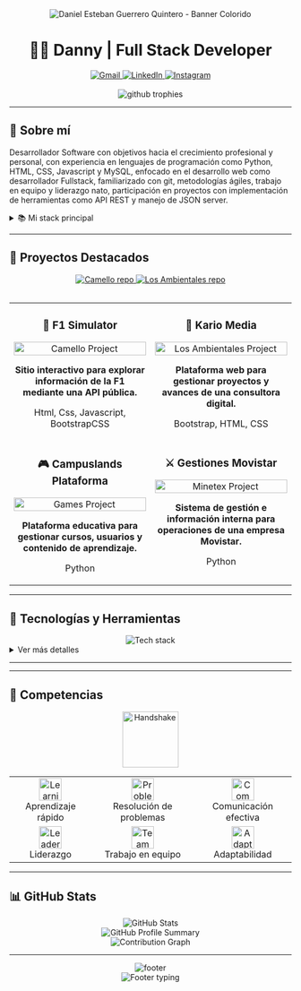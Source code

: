 <div align="center">
  <img 
    src="https://capsule-render.vercel.app/api?type=waving&color=ff0000,ff8c00,ffff00,32cd32,00ced1,1e90ff,8a2be2&height=280&section=header&text=Daniel%20Esteban%20Guerrero%20Quintero&fontSize=48&fontAlignY=40&animation=fadeIn&fontColor=ffffff&fontAlign=50&desc=Desarrollador%20Full%20Stack&descAlign=50&descSize=22&descColor=ffffff" 
    alt="Daniel Esteban Guerrero Quintero - Banner Colorido"
  />
</div>


<h1 align="center">👨‍💻 Danny | Full Stack Developer</h1>

<p align="center">
</p>

<div align="center">
  <a href="mailto:dg1049291388@gmail.com">
    <img src="https://img.shields.io/badge/Gmail-dg1049291388%40gmail.com-D14836?style=for-the-badge&logo=gmail&logoColor=white" alt="Gmail" />
  </a>
  <a href="https://www.linkedin.com/in/daniel-esteban-guerrero-quintero-b16173356/">
    <img src="https://img.shields.io/badge/-LinkedIn-0077B5?style=for-the-badge&logo=linkedin&logoColor=white" alt="LinkedIn" />
  </a>
  <a href="https://instagram.com/dsni.09">
    <img src="https://img.shields.io/badge/-Instagram-E4405F?style=for-the-badge&logo=instagram&logoColor=white" alt="Instagram" />
  </a>
</div>

<br />

<div align="center">
  <img src="https://github-profile-trophy.vercel.app/?username=Danny200523&theme=nord&column=7&margin-w=15&margin-h=15" alt="github trophies" />
</div>

---


## 🧩 Sobre mí

Desarrollador Software con objetivos hacia el crecimiento profesional y personal, con experiencia en lenguajes de programación como Python, HTML, CSS, Javascript y MySQL, enfocado en el desarrollo web como desarrollador Fullstack, familiarizado con git, metodologías ágiles, trabajo en equipo y liderazgo nato, participación en proyectos con implementación de herramientas como API REST y manejo de JSON server.

<details>
  <summary>📚 Mi stack principal</summary>
  <br />
  <div align="center">
    <table>
      <tr>
        <td valign="top" width="50%">
          <h3 align="center">Frontend</h3>
          <div align="center">
            <img src="https://skillicons.dev/icons?i=tailwind,js,html,css" alt="Frontend skills" />
            <br />
            <img src="https://github-readme-stats.vercel.app/api/top-langs/?username=Danny200523&layout=compact&theme=tokyonight&hide_border=true" alt="Top Languages" />
          </div>
        </td>
        <td valign="top" width="50%">
          <h3 align="center">Backend</h3>
          <div align="center">
            <img src="https://skillicons.dev/icons?i=mongodb,mysql,python" alt="Backend skills" />
            <br />
            <img src="https://github-readme-streak-stats.herokuapp.com/?user=Danny200523&theme=tokyonight&hide_border=true" alt="GitHub streak" />
          </div>
        </td>
      </tr>
    </table>
  </div>
</details>

---

## 📌 Proyectos Destacados

<div align="center">
  <a href="https://github.com/Danny200523/F1_Simulator">
    <img src="https://github-readme-stats.vercel.app/api/pin/?username=Danny200523&repo=Proyecto_Javascript_GuerreroDaniel-VargasJuan&theme=tokyonight" alt="Camello repo" />
  </a>
  <a href="https://github.com/Danny200523/Kario_Media">
    <img src="https://github-readme-stats.vercel.app/api/pin/?username=Danny200523&repo=Proyecto_HTML_S1_GuerreroDaniel-PinillarJuan&theme=tokyonight" alt="Los Ambientales repo" />
  </a>
</div>

<br />

<table>
  <tr>
    <td width="50%" valign="top">
      <h3 align="center">🧠 F1 Simulator</h3>
      <div align="center">
        <a href="https://github.com/Danny200523/F1_Simulator" target="_blank">
          <img src="https://via.placeholder.com/500x300?text=F1_Simulator" width="100%" alt="Camello Project"/>
        </a>
        <p><strong>Sitio interactivo para explorar información de la F1 mediante una API pública.</strong></p>
        <p>Html, Css, Javascript, BootstrapCSS</p>
      </div>
    </td>
    <td width="50%" valign="top">
      <h3 align="center">🌱 Kario Media</h3>
      <div align="center">
        <a href="https://github.com/Danny200523/Kario_Media" target="_blank">
          <img src="https://via.placeholder.com/500x300?text=Kario_Media" width="100%" alt="Los Ambientales Project"/>
        </a>
        <p><strong>Plataforma web para gestionar proyectos y avances de una consultora digital.</strong></p>
        <p>Bootstrap, HTML, CSS</p>
      </div>
    </td>
  </tr>
  <tr>
    <td width="50%" valign="top">
      <h3 align="center">🎮 Campuslands Plataforma</h3>
      <div align="center">
        <a href="https://github.com/Danny200523/Campuslands_Plataforma" target="_blank">
          <img src="https://via.placeholder.com/500x300?text=Campuslands_Plataforma" width="100%" alt="Games Project"/>
        </a>
        <p><strong>Plataforma educativa para gestionar cursos, usuarios y contenido de aprendizaje.</strong></p>
        <p>Python</p>
      </div>
    </td>
    <td width="50%" valign="top">
      <h3 align="center">⚔️ Gestiones Movistar</h3>
      <div align="center">
        <a href="https://github.com/Danny200523/Gestiones_Movistar" target="_blank">
          <img src="https://via.placeholder.com/500x300?text=Gestiones_Movistar" width="100%" alt="Minetex Project"/>
        </a>
        <p><strong>Sistema de gestión e información interna para operaciones de una empresa Movistar.</strong></p>
        <p>Python</p>
      </div>
    </td>
  </tr>
</table>

---

## 🧰 Tecnologías y Herramientas

<div align="center">
  <img src="https://skillicons.dev/icons?i=js,python,tailwind,mongodb,mysql,git,vscode,figma&perline=7" alt="Tech stack" />
</div>

<details>
  <summary>Ver más detalles</summary>
  <br />
  
  ### 🧠 Lenguajes
  <div>
    <img src="https://img.shields.io/badge/-JavaScript-181717?style=for-the-badge&logo=javascript" alt="JavaScript" />
    <img src="https://img.shields.io/badge/-Python-3776AB?style=for-the-badge&logo=python&logoColor=white" alt="Python" />
  </div>
  
  ### ⚙️ Backend
  <div>
    <img src="https://img.shields.io/badge/-MySQL-4479A1?style=for-the-badge&logo=mysql&logoColor=white" alt="MySQL" />
    <img src="https://img.shields.io/badge/-MongoDB-47A248?style=for-the-badge&logo=mongodb&logoColor=white" alt="MySQL" />
  </div>
  
  ### 🌐 Frontend
  <div>
    <img src="https://img.shields.io/badge/-TailwindCSS-38B2AC?style=for-the-badge&logo=tailwind-css&logoColor=white" alt="TailwindCSS" />
    <img src="https://img.shields.io/badge/-HTML5-E34F26?style=for-the-badge&logo=html5&logoColor=white" alt="HTML" />
    <img src="https://img.shields.io/badge/-CSS3-1572B6?style=for-the-badge&logo=css3&logoColor=white" alt="CSS" />
  </div>
  
  ### 🛠 Herramientas
  <div>
    <img src="https://img.shields.io/badge/-Git-F05032?style=for-the-badge&logo=git&logoColor=white" alt="Git" />
    <img src="https://img.shields.io/badge/-VS%20Code-007ACC?style=for-the-badge&logo=visual-studio-code&logoColor=white" alt="VSCode" />
    <img src="https://img.shields.io/badge/-Figma-F24E1E?style=for-the-badge&logo=figma&logoColor=white" alt="Figma" />
  </div>
</details>

---

---

## 🧠 Competencias

<div align="center">
  <img src="https://raw.githubusercontent.com/ShahriarShafin/ShahriarShafin/main/Assets/handshake.gif" width="100px" alt="Handshake" />
</div>

<div align="center">
  <table>
    <tr>
      <td align="center">
        <img src="https://media.giphy.com/media/v1.Y2lkPTc5MGI3NjExMzA0ZjFmNzI2MGVkYzQ3NjQ3MzEwYjRkNDFkZGVjNmM4ZDRlMmE0ZCZlcD12MV9pbnRlcm5hbF9naWZzX2dpZklkJmN0PWc/QssGEmpkyEOhBCb7e1/giphy.gif" width="40" alt="Learning" />
        <br />Aprendizaje rápido
      </td>
      <td align="center">
        <img src="https://media.giphy.com/media/v1.Y2lkPTc5MGI3NjExYzFhNjI2YmQ5ZDY4ZDI4ZDJmNDRhMzFkZWZkZDY1NzIxYTI1YzRlYiZlcD12MV9pbnRlcm5hbF9naWZzX2dpZklkJmN0PWc/WFZvB7VIXBgiz3oDXE/giphy.gif" width="40" alt="Problem Solving" />
        <br />Resolución de problemas
      </td>
      <td align="center">
        <img src="https://media.giphy.com/media/v1.Y2lkPTc5MGI3NjExMzJkNDVhMzVmMzJmZjM2NGU1ZjEzYzFiYWFkMzY3MWJkMDQwMDg0YiZlcD12MV9pbnRlcm5hbF9naWZzX2dpZklkJmN0PWc/uhWLu2lsU0rfLiwYlI/giphy.gif" width="40" alt="Communication" />
        <br />Comunicación efectiva
      </td>
    </tr>
    <tr>
      <td align="center">
        <img src="https://media.giphy.com/media/v1.Y2lkPTc5MGI3NjExNGQ2YzZkNDY3ZDM0ZWZhMzI1YzU4ZDRkZWZlMzRhNDQ0ZWM1YzM0YiZlcD12MV9pbnRlcm5hbF9naWZzX2dpZklkJmN0PWc/LmNNUuZ3j0QZG/giphy.gif" width="40" alt="Leadership" />
        <br />Liderazgo
      </td>
      <td align="center">
        <img src="https://media.giphy.com/media/v1.Y2lkPTc5MGI3NjExNDJkNDVhMzVmMzJmZjM2NGU1ZjEzYzFiYWFkMzY3MWJkMDQwMDg0YiZlcD12MV9pbnRlcm5hbF9naWZzX2dpZklkJmN0PWc/gF2m2JOyGRsGhZMBxH/giphy.gif" width="40" alt="Teamwork" />
        <br />Trabajo en equipo
      </td>
      <td align="center">
        <img src="https://media.giphy.com/media/v1.Y2lkPTc5MGI3NjExNzJkNDVhMzVmMzJmZjM2NGU1ZjEzYzFiYWFkMzY3MWJkMDQwMDg0YiZlcD12MV9pbnRlcm5hbF9naWZzX2dpZklkJmN0PWc/lP8xu5t2DLGG045H8F/giphy.gif" width="40" alt="Adaptability" />
        <br />Adaptabilidad
      </td>
    </tr>
  </table>
</div>

---

## 📊 GitHub Stats

<div align="center">
  <img src="https://github-readme-stats.vercel.app/api?username=Danny200523&show_icons=true&theme=tokyonight&hide_border=true" alt="GitHub Stats" />
</div>

<div align="center">
  <img src="https://github-profile-summary-cards.vercel.app/api/cards/profile-details?username=Danny200523&theme=tokyonight" alt="GitHub Profile Summary" />
</div>

<div align="center">
  <img src="https://github-readme-activity-graph.vercel.app/graph?username=Danny200523&theme=tokyo-night&hide_border=true" alt="Contribution Graph" />
</div>

---

<div align="center">
  <img src="https://capsule-render.vercel.app/api?type=waving&color=gradient&height=100&section=footer" alt="footer" />
</div>

<div align="center">
  <img src="https://readme-typing-svg.demolab.com?font=Fira+Code&size=18&pause=1000&color=6A5ACD&center=true&vCenter=true&width=435&lines=💬+Crear+con+propósito;🌱+Aprender+con+intención;🚀+Mejorar+sin+pausa" alt="Footer typing" />
</div>

  <Action name="Personalizar imágenes de proyectos" description="Reemplazar las imágenes placeholder con capturas reales de tus proyectos" />
  <Action name="Añadir enlaces a redes sociales" description="Completar los enlaces a LinkedIn y otras redes profesionales" />
  <Action name="Crear un banner personalizado" description="Diseñar un banner personalizado que refleje tu identidad como desarrollador" />
  <Action name="Actualizar nombres de repositorios" description="Asegurarte que los nombres de repositorios coincidan con tus proyectos reales" />
  <Action name="Añadir sección de blog o artículos" description="Incluir enlaces a artículos técnicos o tutoriales que hayas escrito" />
</Actions>

```
